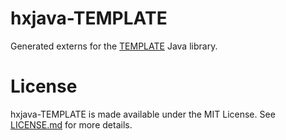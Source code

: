 # hxjava-TEMPLATE

Generated externs for the [TEMPLATE](URL) Java library.

# License

hxjava-TEMPLATE is made available under the MIT License. See [LICENSE.md](/LICENSE.md) for more details.
